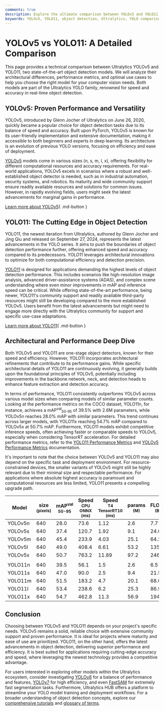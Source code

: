 ```yaml
---
comments: true
description: Explore the ultimate comparison between YOLOv5 and YOLO11. Learn about their architecture, performance metrics, and ideal use cases for object detection.
keywords: YOLOv5, YOLO11, object detection, Ultralytics, YOLO comparison, performance metrics, computer vision, real-time detection, model architecture
---
```


# YOLOv5 vs YOLO11: A Detailed Comparison

<script async src="https://cdn.jsdelivr.net/npm/chart.js"></script>
<script defer src="../../javascript/benchmark.js"></script>

<canvas id="modelComparisonChart" width="1024" height="400" active-models='["YOLOv5", "YOLO11"]'></canvas>

This page provides a technical comparison between Ultralytics YOLOv5 and YOLO11, two state-of-the-art object detection models. We will analyze their architectural differences, performance metrics, and optimal use cases to help you choose the right model for your computer vision needs. Both models are part of the Ultralytics YOLO family, renowned for speed and accuracy in real-time object detection.

## YOLOv5: Proven Performance and Versatility

YOLOv5, introduced by Glenn Jocher of Ultralytics on June 26, 2020, quickly became a popular choice for object detection tasks due to its balance of speed and accuracy. Built upon PyTorch, YOLOv5 is known for its user-friendly implementation and extensive documentation, making it accessible to both beginners and experts in deep learning. Its architecture is an evolution of previous YOLO versions, focusing on efficiency and ease of deployment.

[YOLOv5](https://docs.ultralytics.com/models/yolov5/) models come in various sizes (n, s, m, l, x), offering flexibility for different computational resources and accuracy requirements. For real-world applications, YOLOv5 excels in scenarios where a robust and well-established object detector is needed, such as in industrial automation, security systems, and robotics. Its maturity and wide community support ensure readily available resources and solutions for common issues. However, in rapidly evolving fields, users might seek the latest advancements for marginal gains in performance.

[Learn more about YOLOv5](https://docs.ultralytics.com/models/yolov5/){ .md-button }

## YOLO11: The Cutting Edge in Object Detection

YOLO11, the newest iteration from Ultralytics, authored by Glenn Jocher and Jing Qiu and released on September 27, 2024, represents the latest advancements in the YOLO series. It aims to push the boundaries of object detection performance further, offering enhanced speed and accuracy compared to its predecessors. YOLO11 leverages architectural innovations to optimize for both computational efficiency and detection precision.

[YOLO11](https://docs.ultralytics.com/models/yolo11/) is designed for applications demanding the highest levels of object detection performance. This includes scenarios like high-resolution image analysis, advanced driver-assistance systems (ADAS), and complex scene understanding where even minor improvements in mAP and inference speed can be critical. While offering state-of-the-art performance, being newer, YOLO11's community support and readily available third-party resources might still be developing compared to the more established YOLOv5. Users benefit from the latest advancements but might need to engage more directly with the Ultralytics community for support and specific use-case adaptations.

[Learn more about YOLO11](https://docs.ultralytics.com/models/yolo11){ .md-button }

## Architectural and Performance Deep Dive

Both YOLOv5 and YOLO11 are one-stage object detectors, known for their speed and efficiency. However, YOLO11 incorporates architectural refinements that contribute to its performance gains. While specific architectural details of YOLO11 are continuously evolving, it generally builds upon the foundational principles of YOLOv5, potentially including improvements in the backbone network, neck, and detection heads to enhance feature extraction and detection accuracy.

In terms of performance, YOLO11 consistently outperforms YOLOv5 across various model sizes when comparing models of similar parameter counts. Looking at the performance metrics on the COCO dataset, YOLO11n, for instance, achieves a mAP<sup>val</sup><sub>50-95</sub> of 39.5% with 2.6M parameters, while YOLOv5n reaches 28.0% mAP with similar parameters. This trend continues across larger models, with YOLO11x reaching 54.7% mAP compared to YOLOv5x at 50.7% mAP. Furthermore, YOLO11 models exhibit competitive inference speeds, often achieving faster or comparable speeds to YOLOv5, especially when considering TensorRT acceleration. For detailed performance metrics, refer to the [YOLO11 Performance Metrics](https://docs.ultralytics.com/models/yolo11/#performance-metrics) and [YOLOv5 Performance Metrics](https://docs.ultralytics.com/models/yolov5/#pretrained-checkpoints) documentation.

It's important to note that the choice between YOLOv5 and YOLO11 may also depend on the specific task and deployment environment. For resource-constrained devices, the smaller variants of YOLOv5 might still be highly relevant due to their minimal size and respectable performance. For applications where absolute highest accuracy is paramount and computational resources are less limited, YOLO11 presents a compelling upgrade path.

| Model   | size<br><sup>(pixels) | mAP<sup>val<br>50-95 | Speed<br><sup>CPU ONNX<br>(ms) | Speed<br><sup>T4 TensorRT10<br>(ms) | params<br><sup>(M) | FLOPs<br><sup>(B) |
|---------|-----------------------|----------------------|--------------------------------|-------------------------------------|--------------------|-------------------|
| YOLOv5n | 640                   | 28.0                 | 73.6                           | 1.12                                | 2.6                | 7.7               |
| YOLOv5s | 640                   | 37.4                 | 120.7                          | 1.92                                | 9.1                | 24.0              |
| YOLOv5m | 640                   | 45.4                 | 233.9                          | 4.03                                | 25.1               | 64.2              |
| YOLOv5l | 640                   | 49.0                 | 408.4                          | 6.61                                | 53.2               | 135.0             |
| YOLOv5x | 640                   | 50.7                 | 763.2                          | 11.89                               | 97.2               | 246.4             |
|         |                       |                      |                                |                                     |                    |                   |
| YOLO11n | 640                   | 39.5                 | 56.1                           | 1.5                                 | 2.6                | 6.5               |
| YOLO11s | 640                   | 47.0                 | 90.0                           | 2.5                                 | 9.4                | 21.5              |
| YOLO11m | 640                   | 51.5                 | 183.2                          | 4.7                                 | 20.1               | 68.0              |
| YOLO11l | 640                   | 53.4                 | 238.6                          | 6.2                                 | 25.3               | 86.9              |
| YOLO11x | 640                   | 54.7                 | 462.8                          | 11.3                                | 56.9               | 194.9             |

## Conclusion

Choosing between YOLOv5 and YOLO11 depends on your project's specific needs. YOLOv5 remains a solid, reliable choice with extensive community support and proven performance. It is ideal for projects where maturity and ease of use are prioritized. YOLO11, on the other hand, offers the latest advancements in object detection, delivering superior performance and efficiency. It is best suited for applications requiring cutting-edge accuracy and speed, where leveraging the newest technology provides a competitive advantage.

For users interested in exploring other models within the Ultralytics ecosystem, consider investigating [YOLOv8](https://docs.ultralytics.com/models/yolov8/) for a balance of performance and features, [YOLOv7](https://docs.ultralytics.com/models/yolov7/) for high efficiency, and even [FastSAM](https://docs.ultralytics.com/models/fast-sam/) for extremely fast segmentation tasks. Furthermore, Ultralytics HUB offers a platform to streamline your YOLO model training and deployment workflows. For a broader understanding of object detection concepts, explore our [comprehensive tutorials](https://docs.ultralytics.com/guides/) and [glossary of terms](https://www.ultralytics.com/glossary/).
